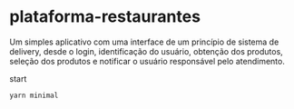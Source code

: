 # plataforma-restaurantes
Um simples aplicativo com uma interface de um princípio de sistema de delivery, desde o login, identificação do usuário, obtenção dos produtos, seleção dos produtos e notificar o usuário responsável pelo atendimento.


start

    yarn minimal